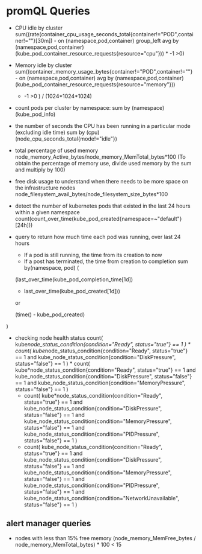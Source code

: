 # promQL Queries

- CPU idle by cluster
  sum((rate(container_cpu_usage_seconds_total{container!="POD",container!=""}[30m]) -
  on (namespace,pod,container) group_left avg by
  (namespace,pod,container)(kube_pod_container_resource_requests{resource="cpu"})) \*
  -1 >0)

- Memory idle by cluster
  sum((container_memory_usage_bytes{container!="POD",container!=""} - on
  (namespace,pod,container) avg by
  (namespace,pod,container)(kube_pod_container_resource_requests{resource="memory"}))

  - -1 >0 ) / (1024\*1024\*1024)

- count pods per cluster by namespace: sum by (namespace) (kube_pod_info)

- the number of seconds the CPU has been running in a particular mode (excluding
  idle time) sum by (cpu)(node_cpu_seconds_total{mode!="idle"})

- total percentage of used memory
  node_memory_Active_bytes/node_memory_MemTotal_bytes\*100 (To obtain the
  percentage of memory use, divide used memory by the sum and multiply by 100)

- free disk usage to understand when there needs to be more space on the
  infrastructure nodes
  node_filesystem_avail_bytes/node_filesystem_size_bytes\*100

- detect the number of kubernetes pods that existed in the last 24 hours within
  a given namespace
  count(count_over_time(kube_pod_created{namespace=~"default"}[24h]))

- query to return how much time each pod was running, over last 24 hours

  - If a pod is still running, the time from its creation to now
  - If a post has terminated, the time from creation to completion sum
    by(namespace, pod) (

  (last_over_time(kube_pod_completion_time[1d])

  - last_over_time(kube_pod_created[1d]))

  or

  (time() - kube_pod_created)

)

- checking node health status count(
  kube*node_status_condition{condition="Ready", status="true"} == 1 ) * count(
  kube*node_status_condition{condition="Ready", status="true"} == 1 and
  kube_node_status_condition{condition="DiskPressure", status="false"} == 1 ) *
  count( kube*node_status_condition{condition="Ready", status="true"} == 1 and
  kube_node_status_condition{condition="DiskPressure", status="false"} == 1 and
  kube_node_status_condition{condition="MemoryPressure", status="false"} == 1 )
  * count( kube*node_status_condition{condition="Ready", status="true"} == 1 and
  kube_node_status_condition{condition="DiskPressure", status="false"} == 1 and
  kube_node_status_condition{condition="MemoryPressure", status="false"} == 1
  and kube_node_status_condition{condition="PIDPressure", status="false"} == 1 )
  * count( kube_node_status_condition{condition="Ready", status="true"} == 1 and
  kube_node_status_condition{condition="DiskPressure", status="false"} == 1 and
  kube_node_status_condition{condition="MemoryPressure", status="false"} == 1
  and kube_node_status_condition{condition="PIDPressure", status="false"} == 1
  and kube_node_status_condition{condition="NetworkUnavailable", status="false"}
  == 1 )

## alert manager queries

- nodes with less than 15% free memory (node_memory_MemFree_bytes /
  node_memory_MemTotal_bytes) \* 100 < 15
